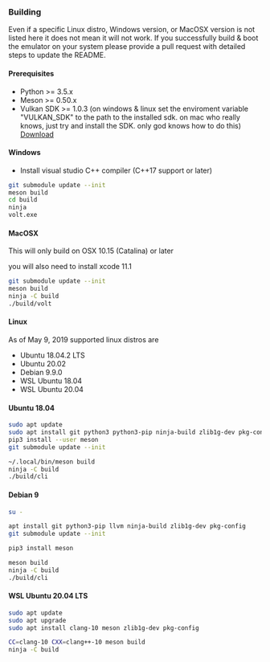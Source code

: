 
### Building

Even if a specific Linux distro, Windows version, or MacOSX version is not listed here it does not mean it will not work.
If you successfully build & boot the emulator on your system please provide a pull request with detailed steps to update the README.

#### Prerequisites

* Python >= 3.5.x
* Meson >= 0.50.x
* Vulkan SDK >= 1.0.3 (on windows & linux set the enviroment variable "VULKAN_SDK" to the path to the installed sdk. on mac who really knows, just try and install the SDK. only god knows how to do this) [Download](https://vulkan.lunarg.com/sdk/home)

#### Windows

* Install visual studio C++ compiler (C++17 support or later)

```sh
git submodule update --init
meson build
cd build
ninja
volt.exe
```

#### MacOSX

This will only build on OSX 10.15 (Catalina) or later

you will also need to install xcode 11.1

```sh
git submodule update --init
meson build
ninja -C build
./build/volt
```

#### Linux

As of May 9, 2019 supported linux distros are
* Ubuntu 18.04.2 LTS
* Ubuntu 20.02
* Debian 9.9.0
* WSL Ubuntu 18.04
* WSL Ubuntu 20.04

#### Ubuntu 18.04

```sh
sudo apt update
sudo apt install git python3 python3-pip ninja-build zlib1g-dev pkg-config vulkan-sdk
pip3 install --user meson
git submodule update --init

~/.local/bin/meson build
ninja -C build
./build/cli
```

#### Debian 9

```sh
su -

apt install git python3-pip llvm ninja-build zlib1g-dev pkg-config
git submodule update --init

pip3 install meson

meson build
ninja -C build
./build/cli
```

#### WSL Ubuntu 20.04 LTS

```sh
sudo apt update
sudo apt upgrade
sudo apt install clang-10 meson zlib1g-dev pkg-config

CC=clang-10 CXX=clang++-10 meson build
ninja -C build
```